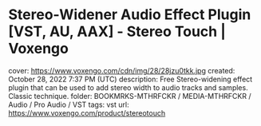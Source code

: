 # Stereo-Widener Audio Effect Plugin [VST, AU, AAX] - Stereo Touch | Voxengo

cover: https://www.voxengo.com/cdn/img/28/28jzu0tkk.jpg
created: October 28, 2022 7:37 PM (UTC)
description: Free Stereo-widening effect plugin that can be used to add stereo width to audio tracks and samples. Classic technique.
folder: BOOKMRKS-MTHRFCKR / MEDIA-MTHRFCKR / Audio / Pro Audio / VST
tags: vst
url: https://www.voxengo.com/product/stereotouch